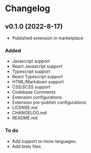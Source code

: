 # Changelog

## v0.1.0 (2022-8-17)

- Published extension in marketplace

### Added

- Javascript support
- React Javascript support
- Typescript support
- React Typescript support
- HTML/Markdown support
- CSS/SCSS support
- Codebase Comments
- Extension configurations
- Extension pre-publish configurations
- LICENSE.md
- CHANGELOG.md
- README.md

### To do

- Add support to more languages.
- Add tests files.
